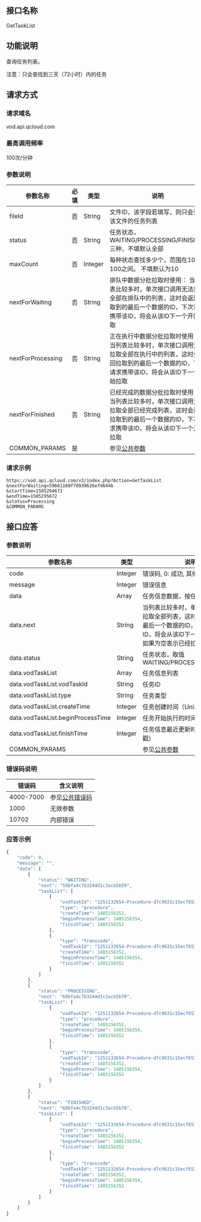 ## 接口名称
GetTaskList

## 功能说明
查询任务列表。

注意：只会查找到三天（72小时）内的任务

## 请求方式

### 请求域名
vod.api.qcloud.com

### 最高调用频率
100次/分钟

### 参数说明
| 参数名称 | 必填 | 类型 | 说明 |
|---------|---------|---------|---------|
| fileId | 否 | String | 文件ID，该字段若填写，则只会查询该文件的任务列表 |
| status      | 否    | String | 任务状态，WAITING/PROCESSING/FINISHED 三种，不填默认全部                 |
| maxCount      | 否    | Integer | 每种状态查找多少个，范围在10-100之间。 不填默认为10                         |
| nextForWaiting        | 否    | String | 排队中数据分批拉取时使用： 当列表比较多时，单次接口调用无法拉取全部在排队中的列表，这时会返回拉取到的最后一个数据的ID，下次请求携带该ID，将会从该ID下一个开始拉取                              |
| nextForProcessing        | 否    | String | 正在执行中数据分批拉取时使用： 当列表比较多时，单次接口调用无法拉取全部在执行中的列表，这时会返回拉取到的最后一个数据的ID，下次请求携带该ID，将会从该ID下一个开始拉取                              |
| nextForFinished        | 否    | String | 已经完成的数据分批拉取时使用： 当列表比较多时，单次接口调用无法拉取全部已经完成列表，这时会返回拉取到的最后一个数据的ID，下次请求携带该ID，将会从该ID下一个开始拉取                              |
| COMMON_PARAMS | 是 |  | 参见[公共参数](/document/product/266/7782#.E5.85.AC.E5.85.B1.E5.8F.82.E6.95.B0) |

### 请求示例
```
https://vod.api.qcloud.com/v2/index.php?Action=GetTaskList
&nextForWaiting=59b61160f78939626efd644b
&startTime=1505294672
&endTime=1505295672
&status=Processing
&COMMON_PARAMS
```
## 接口应答

### 参数说明
| 参数名称 | 类型 | 说明 |
|---------|---------|---------|
| code | Integer | 错误码, 0: 成功, 其他值: 失败 |
| message | Integer | 错误信息 |
| data | Array | 任务信息数据，按任务状态分组 |
| data.next | String | 当列表比较多时，单次接口调用无法拉取全部列表，这时会返回拉取到的最后一个数据的ID，下次请求携带该ID，将会从该ID下一个开始拉取。 如果为空表示已经拉完最后一个数据 |
| data.status | String | 任务状态，取值 WAITING/PROCESSING/FINISHED |
| data.vodTaskList | Array | 任务信息列表 |
| data.vodTaskList.vodTaskId | String | 任务ID |
| data.vodTaskList.type | String | 任务类型 |
| data.vodTaskList.createTime | Integer | 任务创建时间（Unix时间戳） |
| data.vodTaskList.beginProcessTime | Integer | 任务开始执行的时间（Unix时间戳） |
| data.vodTaskList.finishTime | Integer | 任务信息最近更新时间（Unix时间戳） |
| COMMON_PARAMS |  | 参见[公共参数](/document/product/266/7782#.E5.85.AC.E5.85.B1.E5.8F.82.E6.95.B0) |

### 错误码说明
| 错误码 | 含义说明|
|---------|---------|
| 4000-7000 | 参见[公共错误码](/document/product/266/7783)  |
| 1000 | 无效参数  |
| 10702 | 内部错误  |

### 应答示例

```javascript
{
    "code": 0,
    "message": "",
    "data": [
        {
            "status": "WAITING",
            "next": "59bfa4c7b3244d1c3acb5b59",
            "taskList": [
                {
                    "vodTaskId": "1251132654-Procedure-d7c9631c15ecf653b1ff67e34cb04692",
                    "type": "procedure",
                    "createTime": 1485156352,
                    "beginProcessTime": 1485156354,
                    "finishTime": 1485156352
                },
                {
                    "type": "transcode",
                    "vodTaskId": "1251132654-Procedure-d7c9631c15ecf653b1ff67e34cb04692",
                    "createTime": 1485156352,
                    "beginProcessTime": 1485156354,
                    "finishTime": 1485156352
                }
            ]
        },
        {
            "status": "PROCESSING",
            "next": "68bfa4c7b3244d1c3acb5b70",
            "taskList": [
                {
                    "vodTaskId": "1251132654-Procedure-d7c9631c15ecf653b1ff67e34cb046ff",
                    "type": "procedure",
                    "createTime": 1485156352,
                    "beginProcessTime": 1485156354,
                    "finishTime": 1485156352
                },
                {
                    "type": "transcode",
                    "vodTaskId": "1251132654-Procedure-d7c9631c15ecf653b1ff67e34cb046bb",
                    "createTime": 1485156352,
                    "beginProcessTime": 1485156354,
                    "finishTime": 1485156352
                }
            ]
        },
        {
            "status": "FINISHED",
            "next": "68bfa4c7b3244d1c3acb5b70",
            "taskList": [
                {
                    "vodTaskId": "1251132654-Procedure-d7c9631c15ecf653b1ff67e34cb046ff",
                    "type": "procedure",
                    "createTime": 1485156352,
                    "beginProcessTime": 1485156354,
                    "finishTime": 1485156352
                },
                {
                    "type": "transcode",
                    "vodTaskId": "1251132654-Procedure-d7c9631c15ecf653b1ff67e34cb046bb",
                    "createTime": 1485156352,
                    "beginProcessTime": 1485156354,
                    "finishTime": 1485156352
                }
            ]
        }
    ]
}
```